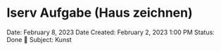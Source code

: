 # Iserv Aufgabe (Haus zeichnen)

Date: February 8, 2023
Date Created: February 2, 2023 1:00 PM
Status: Done 🙌
Subject: Kunst